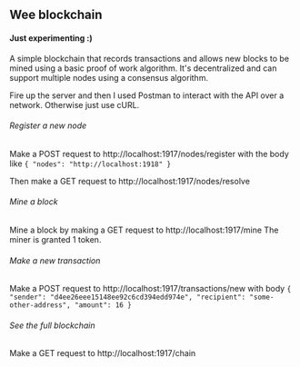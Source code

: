 ## Wee blockchain
#### Just experimenting :)
A simple blockchain that records transactions and allows new blocks to be mined using a basic proof of work algorithm. It's decentralized and can support multiple nodes using a consensus algorithm.

Fire up the server and then I used Postman to interact with the API over a network. Otherwise just use cURL. 

###### Register a new node
Make a POST request to http://localhost:1917/nodes/register 
with the body like `{
 "nodes": "http://localhost:1918"
}`

Then make a GET request to http://localhost:1917/nodes/resolve

###### Mine a block
Mine a block by making a GET request to http://localhost:1917/mine
The miner is granted 1 token.

###### Make a new transaction
Make a POST request to http://localhost:1917/transactions/new
with body `{
 "sender": "d4ee26eee15148ee92c6cd394edd974e",
 "recipient": "some-other-address",
 "amount": 16
}`

###### See the full blockchain
Make a GET request to http://localhost:1917/chain
